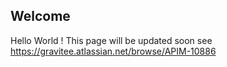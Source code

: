 ## Welcome

Hello World !
This page will be updated soon see  https://gravitee.atlassian.net/browse/APIM-10886